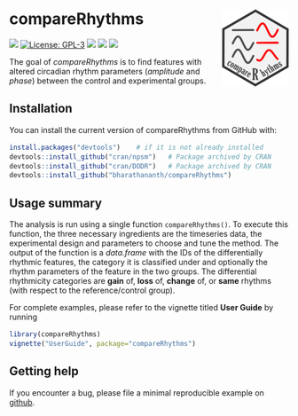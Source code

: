 
<!-- README.md is generated from README.Rmd. Please edit that file -->

# compareRhythms <img src='man/figures/logo.png' align="right" height="138.5" />

<!-- badges: start -->

[![](https://img.shields.io/badge/devel%20version-0.99.0-green.svg)](https://github.com/compareRhythms)
[![License:
GPL-3](https://img.shields.io/badge/license-GPL--3-blue.svg)](https://cran.r-project.org/web/licenses/GPL-3)
[![](https://travis-ci.org/bharathananth/compareRhythms.svg?branch=master)](https://travis-ci.org/bharathananth/compareRhythms)
[![](https://codecov.io/gh/bharathananth/compareRhythms/branch/master/graph/badge.svg)](https://codecov.io/gh/bharathananth/compareRhythms)
[![](https://img.shields.io/badge/lifecycle-experimental-orange.svg)](https://www.tidyverse.org/lifecycle/#experimental)
<!-- badges: end -->

The goal of *compareRhythms* is to find features with altered circadian
rhythm parameters (*amplitude* and *phase*) between the control and
experimental groups.

## Installation

You can install the current version of compareRhythms from GitHub with:

``` r
install.packages("devtools")    # if it is not already installed
devtools::install_github("cran/npsm")   # Package archived by CRAN
devtools::install_github("cran/DODR")   # Package archived by CRAN
devtools::install_github("bharathananth/compareRhythms")
```

## Usage summary

The analysis is run using a single function `compareRhythms()`. To
execute this function, the three necessary ingredients are the
timeseries data, the experimental design and parameters to choose and
tune the method. The output of the function is a *data.frame* with the
IDs of the differentially rhythmic features, the category it is
classified under and optionally the rhythm parameters of the feature in
the two groups. The differential rhythmicity categories are **gain** of,
**loss** of, **change** of, or **same** rhythms (with respect to the
reference/control group).

For complete examples, please refer to the vignette titled **User
Guide** by running

``` r
library(compareRhythms)
vignette("UserGuide", package="compareRhythms")
```

## Getting help

If you encounter a bug, please file a minimal reproducible example on
[github](https://github.com/bharathananth/compareRhythms/issues).
